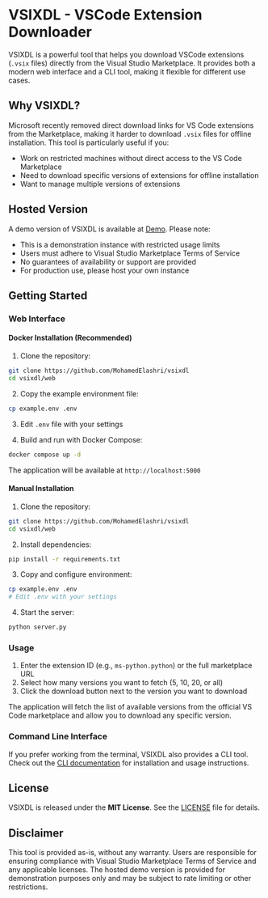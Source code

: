 # VSIXDL - VSCode Extension Downloader

VSIXDL is a powerful tool that helps you download VSCode extensions (`.vsix` files) directly from the Visual Studio Marketplace. It provides both a modern web interface and a CLI tool, making it flexible for different use cases.

## Why VSIXDL?

Microsoft recently removed direct download links for VS Code extensions from the Marketplace, making it harder to download `.vsix` files for offline installation. This tool is particularly useful if you:
- Work on restricted machines without direct access to the VS Code Marketplace
- Need to download specific versions of extensions for offline installation
- Want to manage multiple versions of extensions

## Hosted Version

A demo version of VSIXDL is available at [Demo](https://vsixdl.melashri.net). Please note:
- This is a demonstration instance with restricted usage limits
- Users must adhere to Visual Studio Marketplace Terms of Service
- No guarantees of availability or support are provided
- For production use, please host your own instance

## Getting Started

### Web Interface

#### Docker Installation (Recommended)

1. Clone the repository:
```bash
git clone https://github.com/MohamedElashri/vsixdl
cd vsixdl/web
```

2. Copy the example environment file:
```bash
cp example.env .env
```

3. Edit `.env` file with your settings

4. Build and run with Docker Compose:
```bash
docker compose up -d
```

The application will be available at `http://localhost:5000`

#### Manual Installation

1. Clone the repository:
```bash
git clone https://github.com/MohamedElashri/vsixdl
cd vsixdl/web
```

2. Install dependencies:
```bash
pip install -r requirements.txt
```

3. Copy and configure environment:
```bash
cp example.env .env
# Edit .env with your settings
```

4. Start the server:
```bash
python server.py
```

### Usage

1. Enter the extension ID (e.g., `ms-python.python`) or the full marketplace URL
2. Select how many versions you want to fetch (5, 10, 20, or all)
3. Click the download button next to the version you want to download

The application will fetch the list of available versions from the official VS Code marketplace and allow you to download any specific version.

### Command Line Interface

If you prefer working from the terminal, VSIXDL also provides a CLI tool. Check out the [CLI documentation](cli/README.md) for installation and usage instructions.

## License

VSIXDL is released under the **MIT License**. See the [LICENSE](LICENSE) file for details.

## Disclaimer

This tool is provided as-is, without any warranty. Users are responsible for ensuring compliance with Visual Studio Marketplace Terms of Service and any applicable licenses. The hosted demo version is provided for demonstration purposes only and may be subject to rate limiting or other restrictions.
